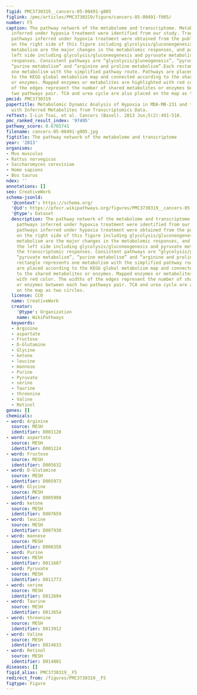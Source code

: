```yaml
---
figid: PMC3730319__cancers-05-00491-g005
figlink: /pmc/articles/PMC3730319/figure/cancers-05-00491-f005/
number: F5
caption: The pathway network of the metabolome and transcriptome. Metabolomics pathways
  inferred under hypoxia treatment were identified from our study. Transcriptomics
  pathways inferred under hypoxia treatment were obtained from the published study.Pathways
  on the right side of this figure including glycolysis/gluconeogenesis and pyruvate
  metabolism are the major changes in the metabolomic responses, and pathways on the
  left side including glycolysis/gluconeogenesis and pyruvate metabolism are the transcriptomic
  responses. Consistent pathways are “glycolysis/gluneogenesis”, “pyruvate metabolism”,
  “purine metabolism” and “arginine and proline metabolism”.Each rectangle represents
  one metabolism with the simplified pathway route. Pathways are placed according
  to the KEGG global metabolism map and connected according to the shared metabolites
  or enzymes. Mapped enzymes or metabolites are highlighted with red color. The widths
  of the edges represent the number of shared metabolites or enzymes between each
  two pathways pair. TCA and urea cycle are also placed on the map as two circles.
pmcid: PMC3730319
papertitle: Metabolomic Dynamic Analysis of Hypoxia in MDA-MB-231 and the Comparison
  with Inferred Metabolites from Transcriptomics Data.
reftext: I-Lin Tsai, et al. Cancers (Basel). 2013 Jun;5(2):491-510.
pmc_ranked_result_index: '97495'
pathway_score: 0.6765741
filename: cancers-05-00491-g005.jpg
figtitle: The pathway network of the metabolome and transcriptome
year: '2013'
organisms:
- Mus musculus
- Rattus norvegicus
- Saccharomyces cerevisiae
- Homo sapiens
- Bos taurus
ndex: ''
annotations: []
seo: CreativeWork
schema-jsonld:
  '@context': https://schema.org/
  '@id': https://pfocr.wikipathways.org/figures/PMC3730319__cancers-05-00491-g005.html
  '@type': Dataset
  description: The pathway network of the metabolome and transcriptome. Metabolomics
    pathways inferred under hypoxia treatment were identified from our study. Transcriptomics
    pathways inferred under hypoxia treatment were obtained from the published study.Pathways
    on the right side of this figure including glycolysis/gluconeogenesis and pyruvate
    metabolism are the major changes in the metabolomic responses, and pathways on
    the left side including glycolysis/gluconeogenesis and pyruvate metabolism are
    the transcriptomic responses. Consistent pathways are “glycolysis/gluneogenesis”,
    “pyruvate metabolism”, “purine metabolism” and “arginine and proline metabolism”.Each
    rectangle represents one metabolism with the simplified pathway route. Pathways
    are placed according to the KEGG global metabolism map and connected according
    to the shared metabolites or enzymes. Mapped enzymes or metabolites are highlighted
    with red color. The widths of the edges represent the number of shared metabolites
    or enzymes between each two pathways pair. TCA and urea cycle are also placed
    on the map as two circles.
  license: CC0
  name: CreativeWork
  creator:
    '@type': Organization
    name: WikiPathways
  keywords:
  - Arginine
  - aspartate
  - Fructose
  - D-Glutamine
  - Glycine
  - ketone
  - leucine
  - mannose
  - Purine
  - Pyruvate
  - serine
  - Taurine
  - threonine
  - Valine
  - Retinol
genes: []
chemicals:
- word: Arginine
  source: MESH
  identifier: D001120
- word: aspartate
  source: MESH
  identifier: D001224
- word: Fructose
  source: MESH
  identifier: D005632
- word: D-Glutamine
  source: MESH
  identifier: D005973
- word: Glycine
  source: MESH
  identifier: D005998
- word: ketone
  source: MESH
  identifier: D007659
- word: leucine
  source: MESH
  identifier: D007930
- word: mannose
  source: MESH
  identifier: D008358
- word: Purine
  source: MESH
  identifier: D011687
- word: Pyruvate
  source: MESH
  identifier: D011773
- word: serine
  source: MESH
  identifier: D012694
- word: Taurine
  source: MESH
  identifier: D013654
- word: threonine
  source: MESH
  identifier: D013912
- word: Valine
  source: MESH
  identifier: D014633
- word: Retinol
  source: MESH
  identifier: D014801
diseases: []
figid_alias: PMC3730319__F5
redirect_from: /figures/PMC3730319__F5
figtype: Figure
---
```

